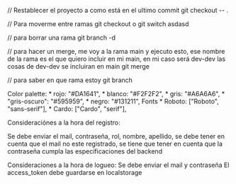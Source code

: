// Restablecer el proyecto a como está en el ultimo commit
git checkout -- .

// Para moverme entre ramas
git checkout <nombre-de-la-rama> o git switch <nombre-de-la-rama>
asdasd

// para borrar una rama
git branch -d <nombre-de-la-rama>

// para hacer un merge, me voy a la rama main y ejecuto esto, ese nombre de la rama es el que quiero incluir en mi main, en mi caso será dev-dev las cosas de dev-dev se incluiran en main
git merge <nombre-de-la-rama>

// para saber en que rama estoy 
git branch

Color palette:
    * rojo: "#DA1641",
    * blanco: "#F2F2F2",
    * gris: "#A6A6A6",
    * "gris-oscuro": "#595959",
    * negro: "#131211",
Fonts
    * Roboto: ["Roboto", "sans-serif"],
    * Cardo: ["Cardo", "serif"],

Consideraciónes a la hora del registro:

Se debe enviar el mail, contraseña, rol, nombre, apellido, se debe tener en cuenta que el mail no este registrado, se tiene que tener en cuenta que la contraseña cumpla las especificaciones del backend

Consideraciones a la hora de logueo:
Se debe enviar el mail y contraseña
El access_token debe guardarse en localstorage